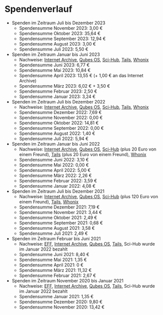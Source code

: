 # Spendenverlauf

* Spenden im Zeitraum Juli bis Dezember 2023
  * Spendensumme November 2023: 3,00 €
  * Spendensumme Oktober 2023: 35,64 €
  * Spendensumme September 2023: 12,94 €
  * Spendensumme August 2023: 3,00 €
  * Spendensumme Juli 2023: 5,50 €
* Spenden im Zeitraum Januar bis Juni 2023
  * Nachweise: [Internet Archive](../assets/images/donations/2023-07/internet-archive.png), [Qubes OS](../assets/images/donations/2023-07/qubes-os.png), [Sci-Hub](../assets/images/donations/2023-07/sci-hub.png), [Tails](../assets/images/donations/2023-07/tails.png), [Whonix](../assets/images/donations/2023-07/whonix.png)
  * Spendensumme Juni 2023: 6,77 €
  * Spendensumme Mai 2023: 10,84 €
  * Spendensumme April 2023: 13,55 € (+ 1,00 € an das Internet Archive)
  * Spendensumme März 2023: 6,02 € + 3,50 €
  * Spendensumme Februar 2023: 2,50 €
  * Spendensumme Januar 2023: 3,24 €
* Spenden im Zeitraum Juli bis Dezember 2022
  * Nachweise: [Internet Archive](../assets/images/donations/2023-01/internet-archive.png), [Qubes OS](../assets/images/donations/2023-01/qubes-os.png), [Sci-Hub](../assets/images/donations/2023-01/sci-hub.png), [Tails](../assets/images/donations/2023-01/tails.png), [Whonix](../assets/images/donations/2023-01/whonix.png)
  * Spendensumme Dezember 2022: 7,69 €
  * Spendensumme November 2022: 0,00 €
  * Spendensumme Oktober 2022: 14,81 €
  * Spendensumme September 2022: 0,00 €
  * Spendensumme August 2022: 1,40 €
  * Spendensumme Juli 2022: 5,94 €
* Spenden im Zeitraum Januar bis Juni 2022
  * Nachweise: [Internet Archive](../assets/images/donations/2022-07/internet-archive.png), [Qubes OS](../assets/images/donations/2022-07/qubes-os.png), [Sci-Hub](../assets/images/donations/2022-07/sci-hub.png) (plus 20 Euro von einem Freund), [Tails](../assets/images/donations/2022-07/tails.png) (plus 20 Euro von einem Freund), [Whonix](../assets/images/donations/2022-07/whonix.png)
  * Spendensumme Juni 2022: 3,10 €
  * Spendensumme Mai 2022: 0,00 €
  * Spendensumme April 2022: 5,00 €
  * Spendensumme März 2022: 2,26 €
  * Spendensumme Februar 2022: 3,59 €
  * Spendensumme Januar 2022: 4,08 €
* Spenden im Zeitraum Juli bis Dezember 2021
  * Nachweise: [Internet Archive](../assets/images/donations/2022-01/internet-archive.png), [Qubes OS](../assets/images/donations/2022-01/qubes-os.png), [Sci-Hub](../assets/images/donations/2022-01/sci-hub.png) (plus 120 Euro von einem Freund), [Tails](../assets/images/donations/2022-01/tails.png), [Whonix](../assets/images/donations/2022-01/whonix.png)
  * Spendensumme Dezember 2021: 7,19 €
  * Spendensumme November 2021: 3,44 €
  * Spendensumme Oktober 2021: 2,49 €
  * Spendensumme September 2021: 0,68 €
  * Spendensumme August 2021: 3,58 €
  * Spendensumme Juli 2021: 2,49 €
* Spenden im Zeitraum Februar bis Juni 2021
  * Nachweise: [EFF](../assets/images/donations/2021-06/eff.png), [Internet Archive](../assets/images/donations/2021-06/internet-archive.png), [Qubes OS](../assets/images/donations/2021-06/qubes.png), [Tails](../assets/images/donations/2021-06/tails.png), Sci-Hub wurde im Januar 2022 bezahlt
  * Spendensumme Juni 2021: 8,40 €
  * Spendensumme Mai 2021: 1,35 €
  * Spendensumme April 2021: 0 €
  * Spendensumme März 2021: 11,32 €
  * Spendensumme Februar 2021: 2,67 €
* Spenden im Zeitraum November 2020 bis Januar 2021
  * Nachweise: [EFF](../assets/images/donations/2021-01/eff.png), [Internet Archive](../assets/images/donations/2021-01/internet-archive.png), [Qubes OS](../assets/images/donations/2021-01/qubes.png), [Tails](../assets/images/donations/2021-01/tails.png), Sci-Hub wurde im Januar 2022 bezahlt
  * Spendensumme Januar 2021: 1,35 €
  * Spendensumme Dezember 2020: 9,80 €
  * Spendensumme November 2020: 13,42 €
